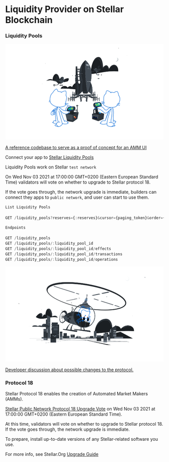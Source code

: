 # Liquidity Provider on Stellar Blockchain

### Liquidity Pools

![GitHub Logo](/images/joined.svg)

[A reference codebase to serve as a proof of concept for an AMM UI](https://github.com/stellar/amm-reference-ui)

Connect your app to [Stellar Liquidity Pools](https://developers.stellar.org/api/resources/liquiditypools/)

Liquidity Pools work on Stellar `test network`

On Wed Nov 03 2021 at 17:00:00 GMT+0200 (Eastern European Standard Time) validators will vote on whether to upgrade to Stellar protocol 18.

If the vote goes through, the network upgrade is immediate, builders can connect they apps to `public network`, and user can start to use them.

```js
List Liquidity Pools

GET /liquidity_pools?reserves={:reserves}&cursor={paging_token}&order={asc,desc}&limit={1-200}
```

```js
Endpoints

GET /liquidity_pools
GET /liquidity_pools/:liquidity_pool_id
GET /liquidity_pools/:liquidity_pool_id/effects
GET /liquidity_pools/:liquidity_pool_id/transactions
GET /liquidity_pools/:liquidity_pool_id/operations
```

![GitHub Logo](/images/repo.svg)

[Developer discussion about possible changes to the protocol.](https://github.com/stellar/stellar-protocol)

### Protocol 18

Stellar Protocol 18 enables the creation of Automated Market Makers (AMMs).

[Stellar Public Network Protocol 18 Upgrade Vote](https://status.stellar.org/incidents/d8d1phjglcr3) on Wed Nov 03 2021 at 17:00:00 GMT+0200 (Eastern European Standard Time).

At this time, validators will vote on whether to upgrade to Stellar protocol 18. If the vote goes through, the network upgrade is immediate.

To prepare, install up-to-date versions of any Stellar-related software you use.

For more info, see Stellar.Org [Upgrade Guide](https://stellar.org/developers-blog/protocol-18-upgrade-guide)

